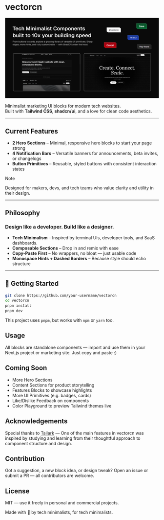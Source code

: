 # vectorcn

![image](https://raw.githubusercontent.com/gsvprharsha/vectorcn/refs/heads/main/misc/banner.png)


Minimalist marketing UI blocks for modern tech websites.  
Built with **Tailwind CSS**, **shadcn/ui**, and a love for clean code aesthetics.

---

## Current Features

- **2 Hero Sections** – Minimal, responsive hero blocks to start your page strong  
- **4 Notification Bars** – Versatile banners for announcements, beta invites, or changelogs  
- **Button Primitives** – Reusable, styled buttons with consistent interaction states  
> [!NOTE]  
> Designed for makers, devs, and tech teams who value clarity and utility in their design.


---

## Philosophy

### Design like a developer. Build like a designer.

- **Tech Minimalism** – Inspired by terminal UIs, developer tools, and SaaS dashboards.
- **Composable Sections** – Drop in and remix with ease  
- **Copy-Paste First** – No wrappers, no bloat — just usable code  
- **Monospace Hints + Dashed Borders** – Because style should echo structure  

---

## 🚀 Getting Started

```bash
git clone https://github.com/your-username/vectorcn
cd vectorcn
pnpm install
pnpm dev
```

This project uses ``pnpm``, but works with ``npm`` or ``yarn`` too.

## Usage
All blocks are standalone components — import and use them in your Next.js project or marketing site. Just copy and paste :)

## Coming Soon
- More Hero Sections
- Content Sections for product storytelling
- Features Blocks to showcase highlights
- More UI Primitives (e.g. badges, cards)
- Like/Dislike Feedback on components
- Color Playground to preview Tailwind themes live

## Acknowledgements
Special thanks to [Tailark](https://github.com/tailark/) —
One of the main features in vectorcn was inspired by studying and learning from their thoughtful approach to component structure and design.

## Contribution
Got a suggestion, a new block idea, or design tweak? Open an issue or submit a PR — all contributors are welcome.

## License
MIT — use it freely in personal and commercial projects.

Made with 🤍 by tech minimalists, for tech minimalists.
